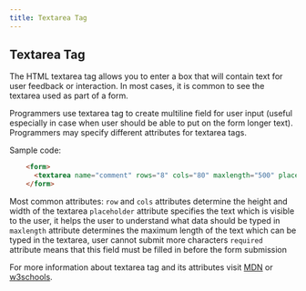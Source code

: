```yaml
---
title: Textarea Tag
---
```

## Textarea Tag
The HTML textarea tag allows you to enter a box that will contain text for user feedback or interaction. In most cases, it is common to see the textarea used as part of a form.

Programmers use textarea tag to create multiline field for user input (useful especially in case when user should be able to put on the form longer text). Programmers may specify different attributes for textarea tags.

Sample code:

```html
    <form>
      <textarea name="comment" rows="8" cols="80" maxlength="500" placeholder="Enter your comment here..." required></textarea>
    </form>
```

Most common attributes:
`row` and `cols` attributes determine the height and width of the textarea
`placeholder` attribute specifies the text which is visible to the user, it helps the user to understand what data should be typed in
`maxlength` attribute determines the maximum length of the text which can be typed in the textarea, user cannot submit more characters
`required` attribute means that this field must be filled in before the form submission

For more information about textarea tag and its attributes visit [MDN]("https://developer.mozilla.org/en-US/docs/Web/HTML/Element/textarea") or [w3schools]("https://www.w3schools.com/tags/tag_textarea.asp").
